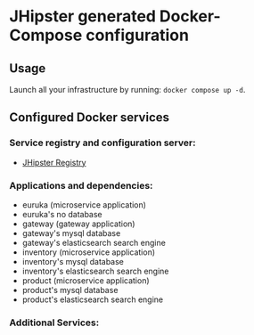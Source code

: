 # JHipster generated Docker-Compose configuration

## Usage

Launch all your infrastructure by running: `docker compose up -d`.

## Configured Docker services

### Service registry and configuration server:

- [JHipster Registry](http://localhost:8761)

### Applications and dependencies:

- euruka (microservice application)
- euruka's no database
- gateway (gateway application)
- gateway's mysql database
- gateway's elasticsearch search engine
- inventory (microservice application)
- inventory's mysql database
- inventory's elasticsearch search engine
- product (microservice application)
- product's mysql database
- product's elasticsearch search engine

### Additional Services:
